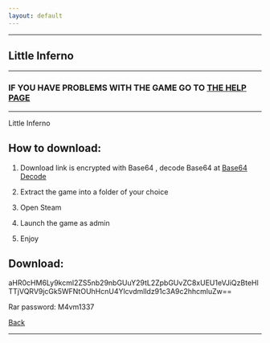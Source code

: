 ```yaml
---
layout: default
---
```


* * *

## Little Inferno

* * *

### IF YOU HAVE PROBLEMS WITH THE GAME GO TO [THE HELP PAGE](/games/help.md)

* * *

Little Inferno

## How to download:

1. Download link is encrypted with Base64 , decode Base64 at [Base64 Decode](https://www.base64decode.org/)

2. Extract the game into a folder of your choice

3. Open Steam

4. Launch the game as admin

5. Enjoy

## Download:

aHR0cHM6Ly9kcml2ZS5nb29nbGUuY29tL2ZpbGUvZC8xUEU1eVJiQzBteHlTTjVQRV9jcGk5WFNtOUhHcnU4Ylcvdmlldz91c3A9c2hhcmluZw==

Rar password: M4vm1337

[Back](https://m4vmcvrk.github.io/)

* * *